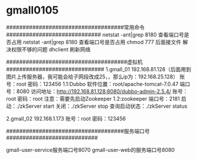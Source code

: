 # gmall0105
####################################常用命令#############################
netstat -ant|grep 8180  查看端口号是否占用
netstat -ant|grep 8180  查看端口号是否占用
chmod 777 后面接文件 解决权限不够的问题
dhclient  刷新网络

#####################################虚拟机##############################
1.gmall_01    192.168.81.128（后面用到图片上传服务器，我可能会给子网段改成25，，那么ip为：192.168.25.128）
   账号：root   密码：123456
 1.1:Dubbo
       软件位置：root/apache-tomcat-7.0.47
       端口号：8080
       访问地址：http://192.168.81.128:8080/dubbo-admin-2.5.4/
       账号：root   密码：root
       注意：需要先启动Zookeeper
 1.2:zookeeper
     端口号：2181
     启动：./zkServer start
     关闭：./zkServer stop
     查询启动状态：./zkServer status





2.gmall_02    192.168.1.173
   账号：root
   密码：123456


####################################服务端口号############################

gmall-user-service服务端口号8070
gmall-user-web的服务端口号8080

